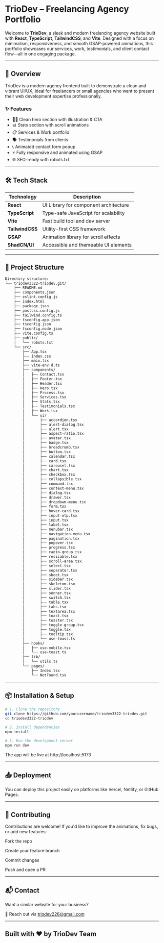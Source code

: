 # TrioDev – Freelancing Agency Portfolio

Welcome to **TrioDev**, a sleek and modern freelancing agency website built with **React**, **TypeScript**, **TailwindCSS**, and **Vite**. Designed with a focus on minimalism, responsiveness, and smooth GSAP-powered animations, this portfolio showcases our services, work, testimonials, and client contact flow—all in one engaging package.

---

## 📌 Overview

TrioDev is a modern agency frontend built to demonstrate a clean and vibrant UI/UX, ideal for freelancers or small agencies who want to present their web development expertise professionally.

### ✨ Features
- 🧑‍💻 Clean hero section with illustration & CTA
- 📊 Stats section with scroll animations
- 📋 Services & Work portfolio
- 🗣️ Testimonials from clients
- 📞 Animated contact form popup
- ⚡ Fully responsive and animated using GSAP
- 🌐 SEO-ready with robots.txt

---

## 🛠️ Tech Stack

| Technology      | Description                          |
|----------------|--------------------------------------|
| **React**       | UI Library for component architecture |
| **TypeScript**  | Type-safe JavaScript for scalability |
| **Vite**        | Fast build tool and dev server       |
| **TailwindCSS** | Utility-first CSS framework          |
| **GSAP**        | Animation library for scroll effects |
| **ShadCN/UI**   | Accessible and themeable UI elements |

---

## 📁 Project Structure

```bash
Directory structure:
└── triodev3322-triodev.git/
    ├── README.md
    ├── components.json
    ├── eslint.config.js
    ├── index.html
    ├── package.json
    ├── postcss.config.js
    ├── tailwind.config.ts
    ├── tsconfig.app.json
    ├── tsconfig.json
    ├── tsconfig.node.json
    ├── vite.config.ts
    ├── public/
    │   └── robots.txt
    └── src/
        ├── App.tsx
        ├── index.css
        ├── main.tsx
        ├── vite-env.d.ts
        ├── components/
        │   ├── Contact.tsx
        │   ├── Footer.tsx
        │   ├── Header.tsx
        │   ├── Hero.tsx
        │   ├── Process.tsx
        │   ├── Services.tsx
        │   ├── Stats.tsx
        │   ├── Testimonials.tsx
        │   ├── Work.tsx
        │   └── ui/
        │       ├── accordion.tsx
        │       ├── alert-dialog.tsx
        │       ├── alert.tsx
        │       ├── aspect-ratio.tsx
        │       ├── avatar.tsx
        │       ├── badge.tsx
        │       ├── breadcrumb.tsx
        │       ├── button.tsx
        │       ├── calendar.tsx
        │       ├── card.tsx
        │       ├── carousel.tsx
        │       ├── chart.tsx
        │       ├── checkbox.tsx
        │       ├── collapsible.tsx
        │       ├── command.tsx
        │       ├── context-menu.tsx
        │       ├── dialog.tsx
        │       ├── drawer.tsx
        │       ├── dropdown-menu.tsx
        │       ├── form.tsx
        │       ├── hover-card.tsx
        │       ├── input-otp.tsx
        │       ├── input.tsx
        │       ├── label.tsx
        │       ├── menubar.tsx
        │       ├── navigation-menu.tsx
        │       ├── pagination.tsx
        │       ├── popover.tsx
        │       ├── progress.tsx
        │       ├── radio-group.tsx
        │       ├── resizable.tsx
        │       ├── scroll-area.tsx
        │       ├── select.tsx
        │       ├── separator.tsx
        │       ├── sheet.tsx
        │       ├── sidebar.tsx
        │       ├── skeleton.tsx
        │       ├── slider.tsx
        │       ├── sonner.tsx
        │       ├── switch.tsx
        │       ├── table.tsx
        │       ├── tabs.tsx
        │       ├── textarea.tsx
        │       ├── toast.tsx
        │       ├── toaster.tsx
        │       ├── toggle-group.tsx
        │       ├── toggle.tsx
        │       ├── tooltip.tsx
        │       └── use-toast.ts
        ├── hooks/
        │   ├── use-mobile.tsx
        │   └── use-toast.ts
        ├── lib/
        │   └── utils.ts
        └── pages/
            ├── Index.tsx
            └── NotFound.tsx
```


---

## 📦 Installation & Setup

```bash
# 1. Clone the repository
git clone https://github.com/yourusername/triodev3322-triodev.git
cd triodev3322-triodev

# 2. Install dependencies
npm install

# 3. Run the development server
npm run dev
```

The app will be live at http://localhost:5173

---

## 📤 Deployment
You can deploy this project easily on platforms like Vercel, Netlify, or GitHub Pages.

---

## 🤝 Contributing
Contributions are welcome!
If you'd like to improve the animations, fix bugs, or add new features:

Fork the repo

Create your feature branch

Commit changes

Push and open a PR

---

## 📬 Contact
Want a similar website for your business?

📧 Reach out via triodev226@gmail.com

---

## Built with ❤️ by TrioDev Team

